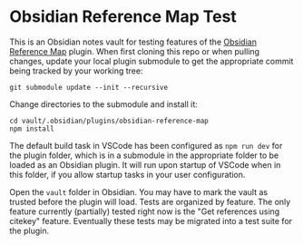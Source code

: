 # Obsidian Reference Map Test

This is an Obsidian notes vault for testing features of the [Obsidian Reference Map](https://github.com/anoopkcn/obsidian-reference-map) plugin. When first cloning this repo or when pulling changes, update your local plugin submodule to get the appropriate commit being tracked by your working tree:

```Shell
git submodule update --init --recursive
```

Change directories to the submodule and install it:

```Shell
cd vault/.obsidian/plugins/obsidian-reference-map
npm install
```

The default build task in VSCode has been configured as `npm run dev` for the plugin folder, which is in a submodule in the appropriate folder to be loaded as an Obsidian plugin. It will run upon startup of VSCode when in this folder, if you allow startup tasks in your user configuration.

Open the `vault` folder in Obsidian. You may have to mark the vault as trusted before the plugin will load. Tests are organized by feature. The only feature currently (partially) tested right now is the "Get references using citekey" feature. Eventually these tests may be migrated into a test suite for the plugin.

